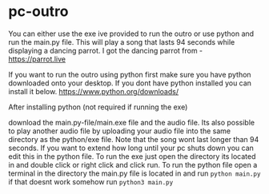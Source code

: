 # pc-outro
You can either use the exe ive provided to run the outro or use python and run the main.py file. This will play a song that lasts 94 seconds while displaying a dancing parrot. I got the dancing parrot from - 
https://parrot.live

If you want to run the outro using python first make sure you have python downloaded onto your desktop. If you dont have python installed you can install it below.
https://www.python.org/downloads/

After installing python (not required if running the exe)

download the main.py-file/main.exe file and the audio file. Its also possible to play another audio file by uploading your audio file into the same
directory as the python/exe file. Note that the song wont last longer than 94 seconds. If you want to extend how long until your pc shuts down you can edit this in the python file. 
To run the exe just open the directory its located in and double click or right click and click run.
To run the python file open a terminal in the directory the main.py file is located in and run `python main.py` if that doesnt work somehow run                   `python3 main.py`
